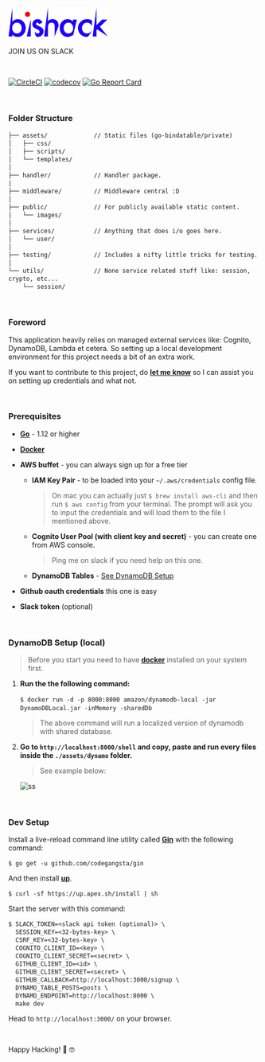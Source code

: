 <p>
<img src="./public/images/bishack.svg" width="200"/>
<br/><br/>
<span>JOIN US ON SLACK</span>
</p>

&nbsp;

[![CircleCI](https://circleci.com/gh/bis-hack/bishack.dev.svg?style=svg)](https://circleci.com/gh/bis-hack/bishack.dev)
[![codecov](https://codecov.io/gh/bis-hack/bishack.dev/branch/master/graph/badge.svg)](https://codecov.io/gh/bis-hack/bishack.dev)
[![Go Report Card](https://goreportcard.com/badge/github.com/bis-hack/bishack.dev)](https://goreportcard.com/report/github.com/bis-hack/bishack.dev)

&nbsp;

### Folder Structure

	├── assets/             // Static files (go-bindatable/private)
	│   ├── css/
	│   ├── scripts/
	│   └── templates/
	│
	├── handler/            // Handler package.
	|
	├── middleware/         // Middleware central :D
	│
	├── public/             // For publicly available static content.
	│   └── images/
	│
	├── services/           // Anything that does i/o goes here.
	│   └── user/
	│
	├── testing/            // Includes a nifty little tricks for testing.
	│
	└── utils/              // None service related stuff like: session, crypto, etc...
	    └── session/
&nbsp;


### Foreword

This application heavily relies on managed external services like: Cognito, DynamoDB, Lambda et cetera. So setting up a local development environment for this project needs a bit of an extra work.

If you want to contribute to this project, do **[let me know](https://github.com/penzur)** so I can assist you on setting up credentials and what not.

&nbsp;

### Prerequisites


- [**Go**](https://golang.org) - 1.12 or higher

- [**Docker**](https://docker.io)

- **AWS buffet** - you can always sign up for a free tier

	- **IAM Key Pair** - to be loaded into your `~/.aws/credentials` config file.

		> On mac you can actually just `$ brew install aws-cli` and then run `$ aws config` from your terminal. The prompt will ask you to input the credentials and will load them to the file I mentioned above.

	- **Cognito User Pool (with client key and secret)** - you can create one from AWS console.

		> Ping me on slack if you need help on this one.

	- **DynamoDB Tables** - [See DynamoDB Setup](#dynamodb-setup-local)


- **Github oauth credentials** this one is easy
- **Slack token** (optional)

&nbsp;

### DynamoDB Setup (local)

> Before you start you need to have **[docker](https://docker.io)** installed on your system first.

1. **Run the the following command:**

	`$ docker run -d -p 8000:8000 amazon/dynamodb-local -jar DynamoDBLocal.jar -inMemory -sharedDb`

	> The above command will run a localized version of dynamodb with shared database.


2. **Go to `http://localhost:8000/shell` and copy, paste and run every files inside the `./assets/dynamo` folder.**

	> See example below:

	![ss](https://cl.ly/d0ea7b20429e/Screen%252520Recording%2525202019-06-21%252520at%25252003.19%252520PM.gif)


&nbsp;

### Dev Setup

Install a live-reload command line utility called [**Gin**](https://github.com/codegangsta/gin) with the following command:

	$ go get -u github.com/codegangsta/gin


And then install [**up**](https://up.docs.apex.sh/).

	$ curl -sf https://up.apex.sh/install | sh


Start the server with this command:

	$ SLACK_TOKEN=<slack api token (optional)> \
	  SESSION_KEY=<32-bytes-key> \
	  CSRF_KEY=<32-bytes-key> \
	  COGNITO_CLIENT_ID=<key> \
	  COGNITO_CLIENT_SECRET=<secret> \
	  GITHUB_CLIENT_ID=<id> \
	  GITHUB_CLIENT_SECRET=<secret> \
	  GITHUB_CALLBACK=http://localhost:3000/signup \
	  DYNAMO_TABLE_POSTS=posts \
	  DYNAMO_ENDPOINT=http://localhost:8000 \
	  make dev



Head to `http://localhost:3000/` on your browser.

&nbsp;


Happy Hacking! 🖖 🤓

&nbsp;


